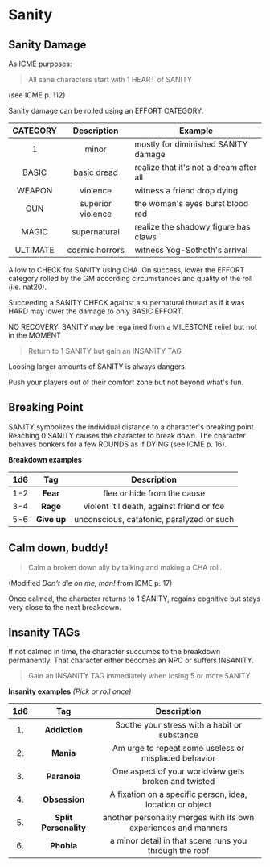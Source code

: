 # Sanity

## Sanity Damage

As ICME purposes:

> All sane characters start with 1 HEART of SANITY

(see ICME p. 112)

Sanity damage can be rolled using an EFFORT CATEGORY. 

| CATEGORY  | Description           | Example |
|:---------:|:---------------------:|---------|
| 1         | minor                 | mostly for diminished SANITY damage |
| BASIC     | basic dread           | realize that it's not a dream after all |
| WEAPON    | violence              | witness a friend drop dying |
| GUN       | superior violence     | the woman's eyes burst blood red |
| MAGIC     | supernatural          | realize the shadowy figure has claws |
| ULTIMATE  | cosmic horrors        | witness Yog-Sothoth's arrival |

Allow to CHECK for SANITY using CHA. On success, lower the EFFORT category rolled by the GM according circumstances and quality of the roll (i.e. nat20).

Succeeding a SANITY CHECK against a supernatural thread as if it was HARD may lower the damage to only BASIC EFFORT.

NO RECOVERY: SANITY may be rega ined
from a MILESTONE relief but not in the MOMENT

> Return to 1 SANITY but gain an INSANITY TAG

Loosing larger amounts of SANITY is always dangers.

Push your players out of their comfort zone but not beyond what's fun.

## Breaking Point

SANITY symbolizes the individual distance to a character's breaking point. Reaching 0 SANITY causes the character to break down. The character behaves bonkers for a few ROUNDS as if DYING (see ICME p. 16).

**Breakdown examples**

| 1d6 | Tag         |Description                                 |
|:---:|:-----------:|:------------------------------------------:|
| 1-2 | **Fear**    | flee or hide from the cause                |
| 3-4 | **Rage**    | violent 'til death, against friend or foe  |
| 5-6 | **Give up** | unconscious, catatonic, paralyzed or such  |


## Calm down, buddy!

> Calm a broken down ally by talking and making a CHA roll.

(Modified *Don't die on me, man!* from ICME p. 17)

Once calmed, the character returns to 1 SANITY, regains cognitive but stays very close to the next breakdown.


## Insanity TAGs

If not calmed in time, the character succumbs to the breakdown permanently. That character either becomes an NPC or suffers INSANITY.

> Gain an INSANITY TAG immediately when losing 5 or more SANITY


**Insanity examples** _(Pick or roll once)_

| 1d6 | Tag                       | Description                                               |
|:---:|:-------------------------:|:---------------------------------------------------------:|
| 1.  | **Addiction**             | Soothe your stress with a habit or substance              |
| 2.  | **Mania**                 | Am urge to repeat some useless or misplaced behavior      |
| 3.  | **Paranoia**              | One aspect of your worldview gets broken and twisted      |
| 4.  | **Obsession**             | A fixation on a specific person, idea, location or object |
| 5.  | **Split Personality**     | another personality merges with its own experiences and manners  |
| 6.  | **Phobia**                | a minor detail in that scene runs you through the roof    |
